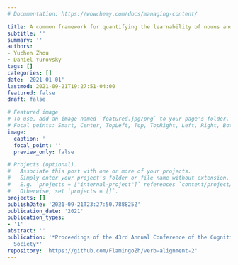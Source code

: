 ```yaml
---
# Documentation: https://wowchemy.com/docs/managing-content/

title: A common framework for quantifying the learnability of nouns and verbs
subtitle: ''
summary: ''
authors:
- Yuchen Zhou
- Daniel Yurovsky
tags: []
categories: []
date: '2021-01-01'
lastmod: 2021-09-21T19:27:51-04:00
featured: false
draft: false

# Featured image
# To use, add an image named `featured.jpg/png` to your page's folder.
# Focal points: Smart, Center, TopLeft, Top, TopRight, Left, Right, BottomLeft, Bottom, BottomRight.
image:
  caption: ''
  focal_point: ''
  preview_only: false

# Projects (optional).
#   Associate this post with one or more of your projects.
#   Simply enter your project's folder or file name without extension.
#   E.g. `projects = ["internal-project"]` references `content/project/deep-learning/index.md`.
#   Otherwise, set `projects = []`.
projects: []
publishDate: '2021-09-21T23:27:50.788825Z'
publication_date: '2021'
publication_types:
- '1'
abstract: ''
publication: '*Proceedings of the 43rd Annual Conference of the Cognitive Science
  Society*'
repository: 'https://github.com/FlamingoZh/verb-alignment-2'
---
```

